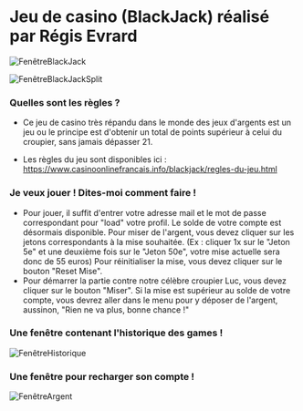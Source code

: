 # Jeu de casino (BlackJack) réalisé par Régis Evrard

![FenêtreBlackJack](https://i.imgur.com/norBRFp.png)

![FenêtreBlackJackSplit](https://i.imgur.com/W7qV0Wq.png)

### Quelles sont les règles ?

* Ce jeu de casino très répandu dans le monde des jeux d'argents est un jeu ou le principe est d'obtenir un total de points supérieur à celui du croupier, sans jamais dépasser 21.

* Les règles du jeu sont disponibles ici : https://www.casinoonlinefrancais.info/blackjack/regles-du-jeu.html

### Je veux jouer ! Dites-moi comment faire !

* Pour jouer, il suffit d'entrer votre adresse mail et le mot de passe correspondant pour "load" votre profil. Le solde de votre compte est désormais disponible. Pour miser de l'argent, vous devez cliquer sur les jetons correspondants à la mise souhaitée. (Ex : cliquer 1x sur le "Jeton 5e" et une deuxième fois sur le "Jeton 50e", votre mise actuelle sera donc de 55 euros) Pour réinitialiser la mise, vous devez cliquer sur le bouton "Reset Mise". 
* Pour démarrer la partie contre notre célèbre croupier Luc, vous devez cliquer sur le bouton "Miser". Si la mise est supérieur au solde de votre compte, vous devrez aller dans le menu pour y déposer de l'argent, aussinon, "Rien ne va plus, bonne chance !"

### Une fenêtre contenant l'historique des games !

![FenêtreHistorique](https://i.imgur.com/ZZjLiQ3.png)

### Une fenêtre pour recharger son compte !

![FenêtreArgent](https://i.imgur.com/a5nXVmn.png)
